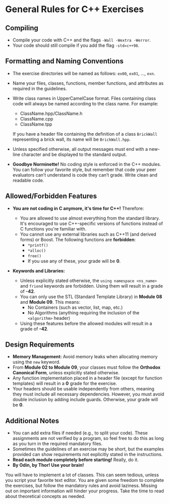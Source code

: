# General Rules for C++ Exercises

## Compiling
- Compile your code with C++ and the flags `-Wall -Wextra -Werror`.
- Your code should still compile if you add the flag `-std=c++98`.

## Formatting and Naming Conventions
- The exercise directories will be named as follows: `ex00`, `ex01`, ..., `exn`.
- Name your files, classes, functions, member functions, and attributes as required in the guidelines.
- Write class names in UpperCamelCase format. Files containing class code will always be named according to the class name. For example:
  - ClassName.hpp/ClassName.h
  - ClassName.cpp
  - ClassName.tpp
  
  If you have a header file containing the definition of a class `BrickWall` representing a brick wall, its name will be `BrickWall.hpp`.

- Unless specified otherwise, all output messages must end with a new-line character and be displayed to the standard output.
- **Goodbye Norminette!** No coding style is enforced in the C++ modules. You can follow your favorite style, but remember that code your peer evaluators can’t understand is code they can’t grade. Write clean and readable code.

## Allowed/Forbidden Features
- **You are not coding in C anymore, it's time for C++!** Therefore:
  - You are allowed to use almost everything from the standard library. It's encouraged to use C++-specific versions of functions instead of C functions you're familiar with.
  - You cannot use any external libraries such as C++11 (and derived forms) or Boost. The following functions are **forbidden**: 
    - `*printf()`
    - `*alloc()`
    - `free()`
    - If you use any of these, your grade will be **0**.
  
- **Keywords and Libraries:**
  - Unless explicitly stated otherwise, the `using namespace <ns_name>` and `friend` keywords are forbidden. Using them will result in a grade of **-42**.
  - You can only use the STL (Standard Template Library) in **Module 08** and **Module 09**. This means:
    - No Containers (such as vector, list, map, etc.)
    - No Algorithms (anything requiring the inclusion of the `<algorithm>` header)
  - Using these features before the allowed modules will result in a grade of **-42**.

## Design Requirements
- **Memory Management:** Avoid memory leaks when allocating memory using the `new` keyword.
- From **Module 02 to Module 09**, your classes must follow the **Orthodox Canonical Form**, unless explicitly stated otherwise.
- Any function implementation placed in a header file (except for function templates) will result in a **0** grade for the exercise.
- Your headers should be usable independently from others, meaning they must include all necessary dependencies. However, you must avoid double inclusion by adding include guards. Otherwise, your grade will be **0**.

## Additional Notes
- You can add extra files if needed (e.g., to split your code). These assignments are not verified by a program, so feel free to do this as long as you turn in the required mandatory files.
- Sometimes the guidelines of an exercise may be short, but the examples provided can show requirements not explicitly stated in the instructions.
- **Read each module completely before starting!** Really, do it.
- **By Odin, by Thor! Use your brain!**

You will have to implement a lot of classes. This can seem tedious, unless you script your favorite text editor. You are given some freedom to complete the exercises, but follow the mandatory rules and avoid laziness. Missing out on important information will hinder your progress. Take the time to read about theoretical concepts as needed.
